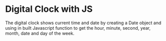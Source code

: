 # Digital Clock with JS

The digital clock shows current time and date by creating a Date object and using in built Javascript function to get the hour, minute, second, year, month, date and day of the week.
